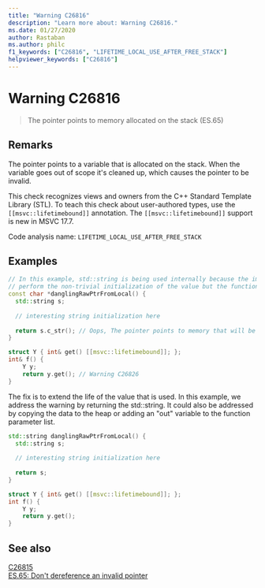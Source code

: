```yaml
---
title: "Warning C26816"
description: "Learn more about: Warning C26816."
ms.date: 01/27/2020
author: Rastaban
ms.author: philc
f1_keywords: ["C26816", "LIFETIME_LOCAL_USE_AFTER_FREE_STACK"]
helpviewer_keywords: ["C26816"]
---
```

# Warning C26816

> The pointer points to memory allocated on the stack (ES.65)

## Remarks

The pointer points to a variable that is allocated on the stack. When the variable goes out of scope it's cleaned up, which causes the pointer to be invalid.

This check recognizes views and owners from the C++ Standard Template Library (STL). To teach this check about user-authored types, use the `[[msvc::lifetimebound]]` annotation.
The `[[msvc::lifetimebound]]` support is new in MSVC 17.7.

Code analysis name: `LIFETIME_LOCAL_USE_AFTER_FREE_STACK`

## Examples

```cpp
// In this example, std::string is being used internally because the implementer felt it was easier to
// perform the non-trivial initialization of the value but the function returns a C-style string.
const char *danglingRawPtrFromLocal() {
  std::string s;
  
  // interesting string initialization here
  
  return s.c_str(); // Oops, The pointer points to memory that will be cleaned up upon return. Warning C26816.
}

struct Y { int& get() [[msvc::lifetimebound]]; };
int& f() {
    Y y;
    return y.get(); // Warning C26826
}
```

The fix is to extend the life of the value that is used.  In this example, we address the warning by returning the std::string.
It could also be addressed by copying the data to the heap or adding an "out" variable to the function parameter list.

```cpp
std::string danglingRawPtrFromLocal() {
  std::string s;
  
  // interesting string initialization here
  
  return s;
}

struct Y { int& get() [[msvc::lifetimebound]]; };
int f() {
    Y y;
    return y.get();
}
```

## See also

[C26815](c26815.md)\
[ES.65: Don't dereference an invalid pointer](https://isocpp.github.io/CppCoreGuidelines/CppCoreGuidelines#Res-deref)
